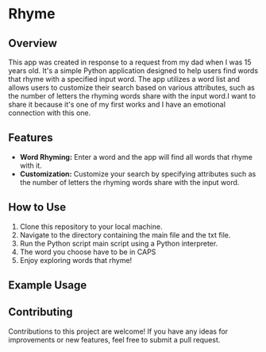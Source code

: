 # Rhyme
## Overview
This app was created in response to a request from my dad when I was 15 years old. It's a simple Python application designed to help users find words that rhyme with a specified input word. The app utilizes a word list and allows users to customize their search based on various attributes, such as the number of letters the rhyming words share with the input word.I want to share it because it's one of my first works and I have an emotional connection with this one.

## Features
- **Word Rhyming:** Enter a word and the app will find all words that rhyme with it.
- **Customization:** Customize your search by specifying attributes such as the number of letters the rhyming words share with the input word.

## How to Use
1. Clone this repository to your local machine.
2. Navigate to the directory containing the main file and the txt file.
3. Run the Python script main script using a Python interpreter.
4. The word you choose have to be in CAPS
5. Enjoy exploring words that rhyme!

## Example Usage

## Contributing
Contributions to this project are welcome! If you have any ideas for improvements or new features, feel free to submit a pull request.


